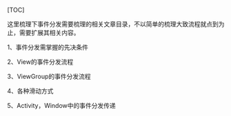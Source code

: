 [TOC]

这里梳理下事件分发需要梳理的相关文章目录，不以简单的梳理大致流程就点到为止，需要扩展其相关内容。 

1、事件分发需掌握的先决条件

2、View的事件分发流程

3、ViewGroup的事件分发流程

4、各种滑动方式

5、Activity，Window中的事件分发传递

 